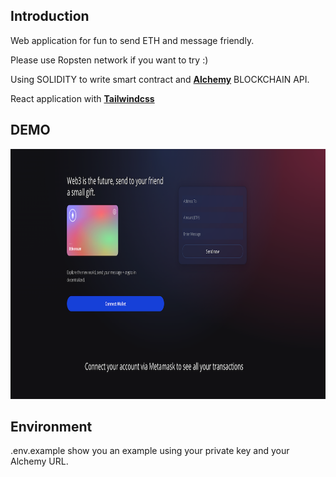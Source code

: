 ## Introduction

Web application for fun to send ETH and message friendly.

Please use Ropsten network if you want to try :)

Using SOLIDITY to write smart contract and <a href="https://www.alchemy.com/"><strong>Alchemy</strong></a> BLOCKCHAIN API.

React application with <a href="https://github.com/tailwindlabs/tailwindcss"><strong>Tailwindcss</strong></a>
## DEMO

<a href="https://0xsouksou-eth.vercel.app/"><img src="0xsouksou-dex-client/images/screenshot.png" alt="Logo" width="980" height="400"></a>

## Environment

.env.example show you an example using your private key and your Alchemy URL.